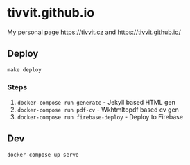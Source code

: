 # tivvit.github.io
My personal page https://tivvit.cz and https://tivvit.github.io/

## Deploy
```
make deploy
```

### Steps
1. `docker-compose run generate` - Jekyll based HTML gen
2. `docker-compose run pdf-cv` - Wkhtmltopdf based cv gen
2. `docker-compose run firebase-deploy` - Deploy to Firebase


## Dev
```
docker-compose up serve 
```



